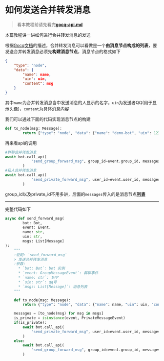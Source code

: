 # 如何发送合并转发消息

> 看本教程前请先看完[**gocq-api.md**](https://github.com/MRSlouzk/Nonebot-plugintutorials/blob/main/%E7%9F%A5%E8%AF%86%E7%90%86%E8%AE%BA/gocq-api.md)

本篇教程讲一讲如何进行合并转发消息的发送

根据[Gocq文档](https://docs.go-cqhttp.org/api/#%E5%8F%91%E9%80%81%E5%90%88%E5%B9%B6%E8%BD%AC%E5%8F%91-%E7%BE%A4)的描述，合并转发消息可以看做是一个**由消息节点构成的列表**，要发送合并转发消息必须先**构建消息节点**，消息节点的格式如下

```json
{
    "type": "node",
    "data": {
        "name": name,
        "uin": uin,
        "content": msg
    }
}
```

其中`name`为合并转发消息当中发送消息的人显示的名字，`uin`为发送者QQ(用于显示头像)，`content`为具体消息内容

我们可以通过下面的代码实现消息节点的构建

```python
def to_node(msg: Message):
        return {"type": "node", "data": {"name": "demo-bot", "uin": 1234567, "content": msg}}
```

再来看api的调用

```python
#群聊合并转发消息
await bot.call_api(
            "send_group_forward_msg", group_id=event.group_id, messages=messages
        )
#私人合并转发消息
await bot.call_api(
            "send_private_forward_msg", user_id=event.user_id, messages=messages
        )
```

group_id以及private_id不用多讲，后面的`messages`传入的是消息节点<u>**列表**</u>

------

完整代码如下

```python
async def send_forward_msg(
        bot: Bot,
        event: Event,
        name: str,
        uin: str,
        msgs: List[Message]
):
    """
    :说明: `send_forward_msg`
    > 发送合并转发消息
    :参数:
      * `bot: Bot`: bot 实例
      * `event: GroupMessageEvent`: 群聊事件
      * `name: str`: 名字
      * `uin: str`: qq号
      * `msgs: List[Message]`: 消息列表
    """

    def to_node(msg: Message):
        return {"type": "node", "data": {"name": name, "uin": uin, "content": msg}}

    messages = [to_node(msg) for msg in msgs]
    is_private = isinstance(event, PrivateMessageEvent)
    if(is_private):
        await bot.call_api(
            "send_private_forward_msg", user_id=event.user_id, messages=messages
        )
    else:
        await bot.call_api(
            "send_group_forward_msg", group_id=event.group_id, messages=messages
        )
```

